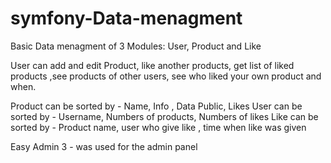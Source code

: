 # symfony-Data-menagment

Basic Data menagment of 3 Modules: User, Product and Like 

User can add and edit Product, like another products, get list of liked products ,see products of other users,
see who liked your own product and when.


Product can be sorted by - Name, Info , Data Public, Likes
User can be sorted by - Username, Numbers of products, Numbers of likes
Like can be sorted by - Product name, user who give like , time when like was given 


Easy Admin 3 - was used for the admin panel



